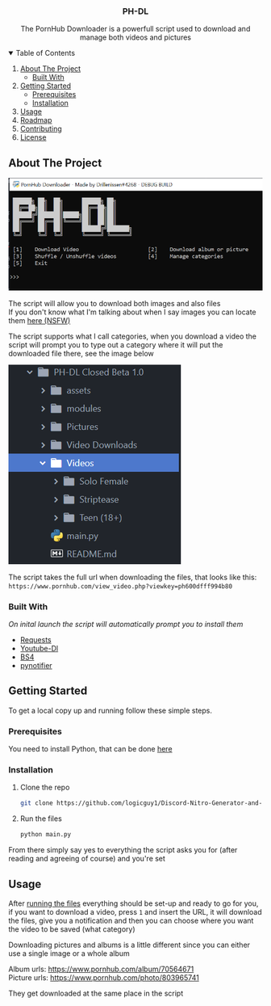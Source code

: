   <h3 align="center">PH-DL</h3>

  <p align="center">
    The PornHub Downloader is a powerfull script used to download and manage both videos and pictures
  </p>

<details open="open">
  <summary>Table of Contents</summary>
  <ol>
    <li>
      <a href="#about-the-project">About The Project</a>
      <ul>
        <li><a href="#built-with">Built With</a></li>
      </ul>
    </li>
    <li>
      <a href="#getting-started">Getting Started</a>
      <ul>
        <li><a href="#prerequisites">Prerequisites</a></li>
        <li><a href="#installation">Installation</a></li>
      </ul>
    </li>
    <li><a href="#usage">Usage</a></li>
    <li><a href="#roadmap">Roadmap</a></li>
    <li><a href="#contributing">Contributing</a></li>
    <li><a href="#licence">License</a></li>
  </ol>
</details>

## About The Project
<img src="assets/screenshot1.png" alt="Image of product">

The script will allow you to download both images and also files  
If you don't know what I'm talking about when I say images you can locate them [here (NSFW)](https://www.pornhub.com/albums)  

The script supports what I call categories, when you download a video the script will prompt you to type out a category where it will put the downloaded file there, see the image below

<img src="assets/screenshot2.png" alt="Image of product 2">

The script takes the full url when downloading the files, that looks like this:  
`https://www.pornhub.com/view_video.php?viewkey=ph600dfff994b80`

### Built With

*On inital launch the script will automatically prompt you to install them*
* [Requests](https://github.com/psf/requests)
* [Youtube-Dl](https://github.com/ytdl-org/youtube-dl)
* [BS4](https://www.crummy.com/software/BeautifulSoup/)
* [pynotifier](https://github.com/YuriyLisovskiy/pynotifier)

## Getting Started

To get a local copy up and running follow these simple steps.

### Prerequisites
You need to install Python, that can be done [here](https://www.python.org)

### Installation
1. Clone the repo
   ```sh
   git clone https://github.com/logicguy1/Discord-Nitro-Generator-and-Checker.git
   ```

2. Run the files
   ```sh
   python main.py
   ```

From there simply say yes to everything the script asks you for (after reading and agreeing of course) and you're set

## Usage
After <a href="#installation">running the files</a> everything should be set-up and ready to go for you, if you want to download a video, press `1` and insert the URL, it will download the files, give you a notification and then you can choose where you want the video to be saved (what category)

Downloading pictures and albums is a little different since you can either use a single image or a whole album

Album urls: https://www.pornhub.com/album/70564671  
Picture urls: https://www.pornhub.com/photo/803965741  

They get downloaded at the same place in the script
